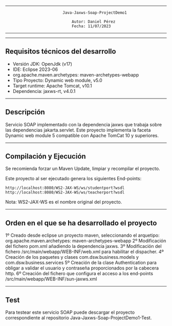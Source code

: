 ----------------------------------------------------------------------------------------------
                             Java-Jaxws-Soap-ProjectDemo1   
                                                           
                                 Autor: Daniel Pérez                     
                                 Fecha: 11/07/2023                      
----------------------------------------------------------------------------------------------

----------------------------------------------------------------------------------------------
Requisitos técnicos del desarrollo
----------------------------------------------------------------------------------------------

- Versión JDK: OpenJdk (v17)
- IDE: Eclipse 2023-06
- org.apache.maven.archetypes: maven-archetypes-webapp
- Tipo Proyecto: Dynamic web module, v5.0
- Target runtime: Apache Tomcat, v10.1
- Dependencia: jaxws-rt, v4.0.1

-----------------------------------------------------------------------------------------------
Descripción
-----------------------------------------------------------------------------------------------

Servicio SOAP implementado con la dependencia jaxws que trabaja sobre las dependencias jakarta.servlet. Este proyecto implementa la faceta Dynamic web module 5 compatible con Apache TomCat 10 y superiores.

-----------------------------------------------------------------------------------------------
Compilación y Ejecución
-----------------------------------------------------------------------------------------------

Se recomienda forzar un Maven Update, limpiar y recompilar el proyecto.

Este proyecto al ser ejecutado genera los siguientes End-points:

	http://localhost:8080/WS2-JAX-WS/ws/studentport?wsdl
	http://localhost:8080/WS2-JAX-WS/ws/teacherport?wsdl

 Nota: WS2-JAX-WS es el nombre original del proyecto.

-----------------------------------------------------------------------------------------------
Orden en el que se ha desarrollado el proyecto
-----------------------------------------------------------------------------------------------

1º Creado desde eclipse un proyecto maven, seleccionando el arquetipo: org.apache.maven.archetypes: maven-archetypes-webapp
2º Modificación del fichero pom.xml añadiendo la dependencia jaxws.
3º Modificación del fichero /src/main/webapp/WEB-INF/web.xml para habilitar el dispacher.
4º Creación de los paquetes y clases com.dsw.business.models y com.dsw.business.services
5º Creación de la clase Authentication para obligar a validar el usuario y contraseña proporcionados por la cabecera http.
6º Creación del fichero que configura el acceso a los end-points /src/main/webapp/WEB-INF/sun-jaxws.xml

-----------------------------------------------------------------------------------------------
Test
-----------------------------------------------------------------------------------------------

Para testear este servicio SOAP puede descargar el proyecto correspondiente al repositorio Java-Jaxws-Soap-ProjectDemo1-Test.

